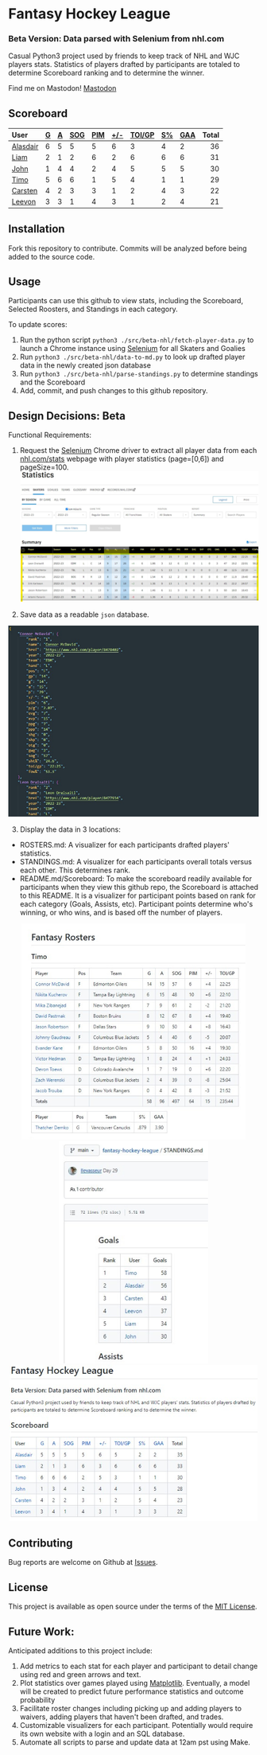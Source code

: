 # Fantasy Hockey League
### Beta Version: Data parsed with Selenium from nhl.com
Casual Python3 project used by friends to keep track of NHL and WJC players stats. Statistics of players drafted by participants are totaled to determine Scoreboard ranking and to determine the winner.

 Find me on Mastodon! <a rel="me" href="https://techhub.social/@leevonlevasseur">Mastodon</a>
## Scoreboard
| User | [G](https://github.com/llevasseur/fantasy-hockey-league/blob/main/STANDINGS.md#user-content-goals) | [A](https://github.com/llevasseur/fantasy-hockey-league/blob/main/STANDINGS.md#user-content-assists) | [SOG](https://github.com/llevasseur/fantasy-hockey-league/blob/main/STANDINGS.md#user-content-shots-on-goal) | [PIM](https://github.com/llevasseur/fantasy-hockey-league/blob/main/STANDINGS.md#user-content-penalties-in-minutes) | [+/-](https://github.com/llevasseur/fantasy-hockey-league/blob/main/STANDINGS.md#user-content-plus--minus) | [TOI/GP](https://github.com/llevasseur/fantasy-hockey-league/blob/main/STANDINGS.md#user-content-average-time-on-ice) | [S%](https://github.com/llevasseur/fantasy-hockey-league/blob/main/STANDINGS.md#user-content-save-percentage) | [GAA](https://github.com/llevasseur/fantasy-hockey-league/blob/main/STANDINGS.md#user-content-goals-against-average) | Total |
| :--- | ---- | ---- | ---- | ---- | ---- | ---- | ---- | ---- |  -----: |
| [Alasdair](https://github.com/llevasseur/fantasy-hockey-league/blob/main/ROSTERS.md#Alasdair) | 6 | 5 | 5 | 5 | 6 | 3 | 4 | 2 | 36 |
| [Liam](https://github.com/llevasseur/fantasy-hockey-league/blob/main/ROSTERS.md#Liam) | 2 | 1 | 2 | 6 | 2 | 6 | 6 | 6 | 31 |
| [John](https://github.com/llevasseur/fantasy-hockey-league/blob/main/ROSTERS.md#John) | 1 | 4 | 4 | 2 | 4 | 5 | 5 | 5 | 30 |
| [Timo](https://github.com/llevasseur/fantasy-hockey-league/blob/main/ROSTERS.md#Timo) | 5 | 6 | 6 | 1 | 5 | 4 | 1 | 1 | 29 |
| [Carsten](https://github.com/llevasseur/fantasy-hockey-league/blob/main/ROSTERS.md#Carsten) | 4 | 2 | 3 | 3 | 1 | 2 | 4 | 3 | 22 |
| [Leevon](https://github.com/llevasseur/fantasy-hockey-league/blob/main/ROSTERS.md#Leevon) | 3 | 3 | 1 | 4 | 3 | 1 | 2 | 4 | 21 |
## Installation
Fork this repository to contribute. Commits will be analyzed before being added to the source code.
## Usage
Participants can use this github to view stats, including the Scoreboard, Selected Roosters, and Standings in each category.

To update scores:
1. Run the python script `python3 ./src/beta-nhl/fetch-player-data.py` to launch a Chrome instance using [Selenium](https://selenium-python.readthedocs.io/) for all Skaters and Goalies
2. Run `python3 ./src/beta-nhl/data-to-md.py` to look up drafted player data in the newly created json database
3. Run `python3 ./src/beta-nhl/parse-standings.py` to determine standings and the Scoreboard
4. Add, commit, and push changes to this github repository.
## Design Decisions: Beta
Functional Requirements:
1. Request the [Selenium](https://selenium-python.readthedocs.io/) Chrome driver to extract all player data from each [nhl.com/stats](https://www.nhl.com/stats/skaters?reportType=season&seasonFrom=20222023&seasonTo=20222023&gameType=2&filter=gamesPlayed,gte,1&sort=points,goals,assists&page=0&pageSize=100) webpage with player statistics (page=[0,6]) and pageSize=100.
<kbd>![nhl.com stats webpage example](/public/images/selenium_source.jpg)</kbd>

2. Save data as a readable `json` database.

<kbd>![json database entry example](/public/images/new_json_database.jpg)</kbd>

3. Display the data in 3 locations: 
* ROSTERS.md: A visualizer for each participants drafted players' statistics. 
* STANDINGS.md: A visualizer for each participants overall totals versus each other. This determines rank. 
* README.md/Scoreboard: To make the scoreboard readily available for participants when they view this github repo, the Scoreboard is attached to this README. It is a visualizer for participant points based on rank for each category (Goals, Assists, etc). Participant points determine who's winning, or who wins, and is based off the number of players.
<p align='center'><kbd><img src='/public/images/roster_example.jpg' width='450' /></kbd><kbd><img src='/public/images/standings_example.jpg' width='300' /></kbd><kbd><img src='/public/images/scoreboard_example.jpg' width='500' /></kbd></p>

## Contributing
Bug reports are welcome on Github at [Issues](https://github.com/llevasseur/world-juniors-2022/issues).
## License
This project is available as open source under the terms of the [MIT License](https://opensource.org/licenses/MIT).
## Future Work:
Anticipated additions to this project include:
1. Add metrics to each stat for each player and participant to detail change using red and green arrows and text.
2. Plot statistics over games played using [Matplotlib](https://matplotlib.org/). Eventually, a model will be created to predict future performance statistics and outcome probability
3. Facilitate roster changes including picking up and adding players to waivers, adding players that haven't been drafted, and trades.
4. Customizable visualizers for each participant. Potentially would require its own website with a login and an SQL database.
5. Automate all scripts to parse and update data at 12am pst using Make.